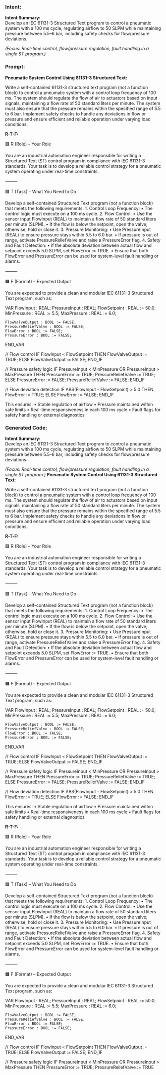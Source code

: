 ### Intent:
**Intent Summary:**  
Develop an IEC 61131-3 Structured Text program to control a pneumatic system with a 100 ms cycle, regulating airflow to 50 SLPM while maintaining pressure between 5.5–6 bar, including safety checks for flow/pressure deviations.  

*(Focus: Real-time control, flow/pressure regulation, fault handling in a single ST program.)*

### Prompt:
**Pneumatic System Control Using 61131-3 Structured Text:**

Write a self-contained 61131-3 structured text program (not a function block) to control a pneumatic system with a control loop frequency of 100 ms. The system should regulate the flow of air to actuators based on input signals, maintaining a flow rate of 50 standard liters per minute. The system must also ensure that the pressure remains within the specified range of 5.5 to 6 bar. Implement safety checks to handle any deviations in flow or pressure and ensure efficient and reliable operation under varying load conditions.

**R-T-F:**

🟥 R (Role) – Your Role

You are an industrial automation engineer responsible for writing a Structured Text (ST) control program in compliance with IEC 61131-3 standards. Your task is to develop a reliable control strategy for a pneumatic system operating under real-time constraints.

⸻

🟩 T (Task) – What You Need to Do

Develop a self-contained Structured Text program (not a function block) that meets the following requirements:
	1.	Control Loop Frequency:
	•	The control logic must execute on a 100 ms cycle.
	2.	Flow Control:
	•	Use the sensor input FlowInput (REAL) to maintain a flow rate of 50 standard liters per minute (SLPM).
	•	If the flow is below the setpoint, open the valve; otherwise, hold or close it.
	3.	Pressure Monitoring:
	•	Use PressureInput (REAL) to ensure pressure stays within 5.5 to 6.0 bar.
	•	If pressure is out of range, activate PressureReliefValve and raise a PressureError flag.
	4.	Safety and Fault Detection:
	•	If the absolute deviation between actual flow and setpoint exceeds 5.0 SLPM, set FlowError := TRUE.
	•	Ensure that both FlowError and PressureError can be used for system-level fault handling or alarms.

⸻

🟧 F (Format) – Expected Output

You are expected to provide a clean and modular IEC 61131-3 Structured Text program, such as:

VAR
    FlowInput : REAL;
    PressureInput : REAL;
    FlowSetpoint : REAL := 50.0;
    MinPressure : REAL := 5.5;
    MaxPressure : REAL := 6.0;

    FlowValveOutput : BOOL := FALSE;
    PressureReliefValve : BOOL := FALSE;
    FlowError : BOOL := FALSE;
    PressureError : BOOL := FALSE;
END_VAR

// Flow control
IF FlowInput < FlowSetpoint THEN
    FlowValveOutput := TRUE;
ELSE
    FlowValveOutput := FALSE;
END_IF

// Pressure safety logic
IF PressureInput < MinPressure OR PressureInput > MaxPressure THEN
    PressureError := TRUE;
    PressureReliefValve := TRUE;
ELSE
    PressureError := FALSE;
    PressureReliefValve := FALSE;
END_IF

// Flow deviation detection
IF ABS(FlowInput - FlowSetpoint) > 5.0 THEN
    FlowError := TRUE;
ELSE
    FlowError := FALSE;
END_IF

This ensures:
	•	Stable regulation of airflow
	•	Pressure maintained within safe limits
	•	Real-time responsiveness in each 100 ms cycle
	•	Fault flags for safety handling or external diagnostics

### Generated Code:
**Intent Summary:**  
Develop an IEC 61131-3 Structured Text program to control a pneumatic system with a 100 ms cycle, regulating airflow to 50 SLPM while maintaining pressure between 5.5–6 bar, including safety checks for flow/pressure deviations.  

*(Focus: Real-time control, flow/pressure regulation, fault handling in a single ST program.)*
**Pneumatic System Control Using 61131-3 Structured Text:**

Write a self-contained 61131-3 structured text program (not a function block) to control a pneumatic system with a control loop frequency of 100 ms. The system should regulate the flow of air to actuators based on input signals, maintaining a flow rate of 50 standard liters per minute. The system must also ensure that the pressure remains within the specified range of 5.5 to 6 bar. Implement safety checks to handle any deviations in flow or pressure and ensure efficient and reliable operation under varying load conditions.

**R-T-F:**

🟥 R (Role) – Your Role

You are an industrial automation engineer responsible for writing a Structured Text (ST) control program in compliance with IEC 61131-3 standards. Your task is to develop a reliable control strategy for a pneumatic system operating under real-time constraints.

⸻

🟩 T (Task) – What You Need to Do

Develop a self-contained Structured Text program (not a function block) that meets the following requirements:
	1.	Control Loop Frequency:
	•	The control logic must execute on a 100 ms cycle.
	2.	Flow Control:
	•	Use the sensor input FlowInput (REAL) to maintain a flow rate of 50 standard liters per minute (SLPM).
	•	If the flow is below the setpoint, open the valve; otherwise, hold or close it.
	3.	Pressure Monitoring:
	•	Use PressureInput (REAL) to ensure pressure stays within 5.5 to 6.0 bar.
	•	If pressure is out of range, activate PressureReliefValve and raise a PressureError flag.
	4.	Safety and Fault Detection:
	•	If the absolute deviation between actual flow and setpoint exceeds 5.0 SLPM, set FlowError := TRUE.
	•	Ensure that both FlowError and PressureError can be used for system-level fault handling or alarms.

⸻

🟧 F (Format) – Expected Output

You are expected to provide a clean and modular IEC 61131-3 Structured Text program, such as:

VAR
    FlowInput : REAL;
    PressureInput : REAL;
    FlowSetpoint : REAL := 50.0;
    MinPressure : REAL := 5.5;
    MaxPressure : REAL := 6.0;

    FlowValveOutput : BOOL := FALSE;
    PressureReliefValve : BOOL := FALSE;
    FlowError : BOOL := FALSE;
    PressureError : BOOL := FALSE;
END_VAR

// Flow control
IF FlowInput < FlowSetpoint THEN
    FlowValveOutput := TRUE;
ELSE
    FlowValveOutput := FALSE;
END_IF

// Pressure safety logic
IF PressureInput < MinPressure OR PressureInput > MaxPressure THEN
    PressureError := TRUE;
    PressureReliefValve := TRUE;
ELSE
    PressureError := FALSE;
    PressureReliefValve := FALSE;
END_IF

// Flow deviation detection
IF ABS(FlowInput - FlowSetpoint) > 5.0 THEN
    FlowError := TRUE;
ELSE
    FlowError := FALSE;
END_IF

This ensures:
	•	Stable regulation of airflow
	•	Pressure maintained within safe limits
	•	Real-time responsiveness in each 100 ms cycle
	•	Fault flags for safety handling or external diagnostics

**R-T-F:**

🟥 R (Role) – Your Role

You are an industrial automation engineer responsible for writing a Structured Text (ST) control program in compliance with IEC 61131-3 standards. Your task is to develop a reliable control strategy for a pneumatic system operating under real-time constraints.

⸻

🟩 T (Task) – What You Need to Do

Develop a self-contained Structured Text program (not a function block) that meets the following requirements:
	1.	Control Loop Frequency:
	•	The control logic must execute on a 100 ms cycle.
	2.	Flow Control:
	•	Use the sensor input FlowInput (REAL) to maintain a flow rate of 50 standard liters per minute (SLPM).
	•	If the flow is below the setpoint, open the valve; otherwise, hold or close it.
	3.	Pressure Monitoring:
	•	Use PressureInput (REAL) to ensure pressure stays within 5.5 to 6.0 bar.
	•	If pressure is out of range, activate PressureReliefValve and raise a PressureError flag.
	4.	Safety and Fault Detection:
	•	If the absolute deviation between actual flow and setpoint exceeds 5.0 SLPM, set FlowError := TRUE.
	•	Ensure that both FlowError and PressureError can be used for system-level fault handling or alarms.

⸻

🟧 F (Format) – Expected Output

You are expected to provide a clean and modular IEC 61131-3 Structured Text program, such as:

VAR
    FlowInput : REAL;
    PressureInput : REAL;
    FlowSetpoint : REAL := 50.0;
    MinPressure : REAL := 5.5;
    MaxPressure : REAL := 6.0;

    FlowValveOutput : BOOL := FALSE;
    PressureReliefValve : BOOL := FALSE;
    FlowError : BOOL := FALSE;
    PressureError : BOOL := FALSE;
END_VAR

// Flow control
IF FlowInput < FlowSetpoint THEN
    FlowValveOutput := TRUE;
ELSE
    FlowValveOutput := FALSE;
END_IF

// Pressure safety logic
IF PressureInput < MinPressure OR PressureInput > MaxPressure THEN
    PressureError := TRUE;
    PressureReliefValve := TRUE
